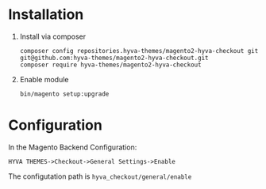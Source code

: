 # Installation

1. Install via composer
    ```
    composer config repositories.hyva-themes/magento2-hyva-checkout git git@github.com:hyva-themes/magento2-hyva-checkout.git
    composer require hyva-themes/magento2-hyva-checkout
    ```
2. Enable module
    ```
    bin/magento setup:upgrade
    ```
# Configuration
In the Magento Backend Configuration:

`HYVA THEMES->Checkout->General Settings->Enable`

The configutation path is `hyva_checkout/general/enable`
